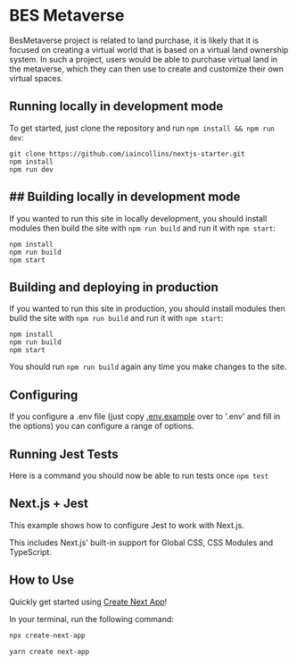 # BES Metaverse

BesMetaverse project is related to land purchase, it is likely that it is focused on creating a virtual world that is based on a virtual land ownership system. In such a project, users would be able to purchase virtual land in the metaverse, which they can then use to create and customize their own virtual spaces.

## Running locally in development mode

To get started, just clone the repository and run `npm install && npm run dev`:
    
    git clone https://github.com/iaincollins/nextjs-starter.git
    npm install
    npm run dev

## ## Building locally in development mode

If you wanted to run this site in locally development, you should install modules then build the site with `npm run build` and run it with `npm start`:

    npm install
    npm run build
    npm start

## Building and deploying in production

If you wanted to run this site in production, you should install modules then build the site with `npm run build` and run it with `npm start`:

    npm install
    npm run build
    npm start

You should run `npm run build` again any time you make changes to the site.

## Configuring

If you configure a .env file (just copy [.env.example](https://github.com/BESMetaverse/metaverse/blob/main/.env.example) over to '.env' and fill in the options) you can configure a range of options.

## Running Jest Tests

Here is a command you should now be able to run tests once `npm test`

## Next.js + Jest

This example shows how to configure Jest to work with Next.js.

This includes Next.js' built-in support for Global CSS, CSS Modules and TypeScript.

## How to Use

Quickly get started using [Create Next App](https://nextjs.org/docs/api-reference/create-next-app)!

In your terminal, run the following command:

```bash
npx create-next-app
```

```bash
yarn create next-app
```
